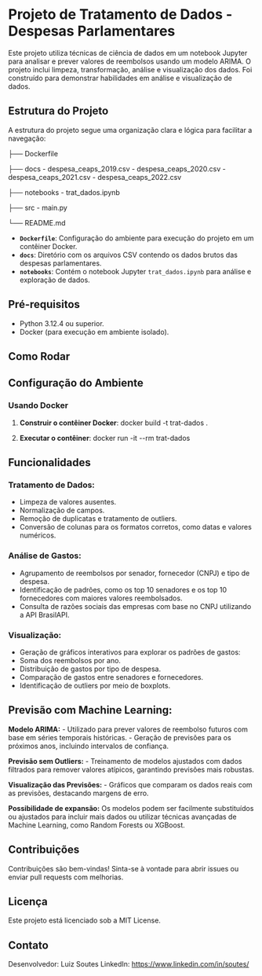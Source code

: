 # Projeto de Tratamento de Dados - Despesas Parlamentares

Este projeto utiliza técnicas de ciência de dados em um notebook Jupyter para analisar e prever valores de reembolsos usando um modelo ARIMA. O projeto inclui limpeza, transformação, análise e visualização dos dados. Foi construído para demonstrar habilidades em análise e visualização de dados.

## Estrutura do Projeto

A estrutura do projeto segue uma organização clara e lógica para facilitar a navegação:

├── Dockerfile

├── docs
    - despesa_ceaps_2019.csv
    - despesa_ceaps_2020.csv
    - despesa_ceaps_2021.csv
    - despesa_ceaps_2022.csv

├── notebooks
    - trat_dados.ipynb

├── src
    - main.py
    
└── README.md


- **`Dockerfile`**: Configuração do ambiente para execução do projeto em um contêiner Docker.
- **`docs`**: Diretório com os arquivos CSV contendo os dados brutos das despesas parlamentares.
- **`notebooks`**: Contém o notebook Jupyter `trat_dados.ipynb` para análise e exploração de dados.

## Pré-requisitos

- Python 3.12.4 ou superior.
- Docker (para execução em ambiente isolado).

## Como Rodar

## Configuração do Ambiente

### Usando Docker

1. **Construir o contêiner Docker**:
docker build -t trat-dados .
  
2. **Executar o contêiner**:
docker run -it --rm trat-dados

## Funcionalidades
### Tratamento de Dados:
- Limpeza de valores ausentes.
- Normalização de campos.
- Remoção de duplicatas e tratamento de outliers.
- Conversão de colunas para os formatos corretos, como datas e valores numéricos.

### Análise de Gastos:
- Agrupamento de reembolsos por senador, fornecedor (CNPJ) e tipo de despesa.
- Identificação de padrões, como os top 10 senadores e os top 10 fornecedores com maiores valores reembolsados.
- Consulta de razões sociais das empresas com base no CNPJ utilizando a API BrasilAPI.

### Visualização:
- Geração de gráficos interativos para explorar os padrões de gastos:
- Soma dos reembolsos por ano.
- Distribuição de gastos por tipo de despesa.
- Comparação de gastos entre senadores e fornecedores.
- Identificação de outliers por meio de boxplots.

## Previsão com Machine Learning:
**Modelo ARIMA:**
    - Utilizado para prever valores de reembolso futuros com base em séries temporais históricas.
    - Geração de previsões para os próximos anos, incluindo intervalos de confiança.
    
**Previsão sem Outliers:**
    - Treinamento de modelos ajustados com dados filtrados para remover valores atípicos, garantindo previsões mais robustas.
    
**Visualização das Previsões:**
    - Gráficos que comparam os dados reais com as previsões, destacando margens de erro.
    
**Possibilidade de expansão:**
Os modelos podem ser facilmente substituídos ou ajustados para incluir mais dados ou utilizar técnicas avançadas de Machine Learning, como Random Forests ou XGBoost.

## Contribuições
Contribuições são bem-vindas! Sinta-se à vontade para abrir issues ou enviar pull requests com melhorias.

## Licença
Este projeto está licenciado sob a MIT License.

## Contato
Desenvolvedor: Luiz Soutes
LinkedIn: https://www.linkedin.com/in/soutes/
